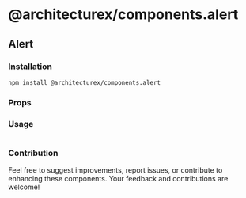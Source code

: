 # @architecturex/components.alert

## Alert

### Installation

`npm install @architecturex/components.alert`

### Props

### Usage

```javascript

```

### Contribution

Feel free to suggest improvements, report issues, or contribute to enhancing these components. Your feedback and contributions are welcome!
